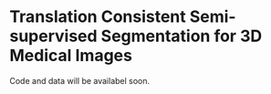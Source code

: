 # Translation Consistent Semi-supervised Segmentation for 3D Medical Images 
<!-- | Method | 8 labelled | 16 labelled |
| --- | --- | ---|
| DAP | 81.89 | 87.89|
| LG-ER-MT | 85.54 |  -->

Code and data will be availabel soon.
